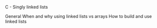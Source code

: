 C - Singly linked lists

General
When and why using linked lists vs arrays
How to build and use linked lists